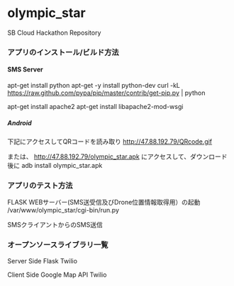 # olympic_star
SB Cloud Hackathon Repository

### アプリのインストール/ビルド方法 #####

#### SMS Server #####
apt-get install python
apt-get -y install python-dev
curl -kL https://raw.github.com/pypa/pip/master/contrib/get-pip.py | python

apt-get install apache2
apt-get install libapache2-mod-wsgi

##### Android #####
下記にアクセスしてQRコードを読み取り
http://47.88.192.79/QRcode.gif

または、
http://47.88.192.79/olympic_star.apk
にアクセスして、ダウンロード後に
adb install olympic_star.apk

### アプリのテスト方法 #####

FLASK WEBサーバー(SMS送受信及びDrone位置情報取得用）の起動
/var/www/olympic_star/cgi-bin/run.py

SMSクライアントからのSMS送信


### オープンソースライブラリ一覧 #####
Server Side
  Flask
  Twilio

Client Side
  Google Map API
  Twilio

